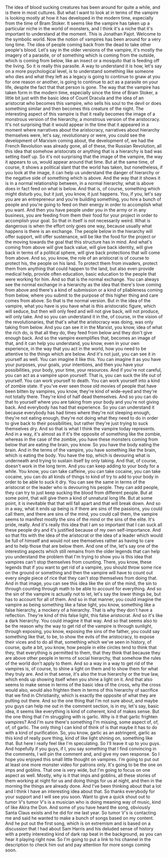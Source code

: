  The idea of blood sucking creatures has been around for quite a while, and is there in most cultures. But what I want to look at in terms of the vampire is looking mostly at how it has developed in the modern time, especially from the time of Bram Stoker. It seems like the vampire has taken up a particular niche in the world of monsters, and I think it's a niche that it's important to understand at the moment. This is Jonathan Pajot. Welcome to the symbolic world. Now the notion of vampires has been around for a very long time. The idea of people coming back from the dead to take other people's blood. Let's say in the older versions of the vampire, it's mostly the imagery of a parasite, or of something which is coming from the outside, which is coming from below, like an insect or a mosquito that is feeding off the living. So it is really this parasite. A way to understand it is how, let's say on a more psychological level, is to understand something like someone who dies and what they left as a legacy is going to continue to gnaw at you for one reason or another, is going to continue to act as a parasite on your life, despite the fact that that person is gone. The way that the vampire has taken form in the modern time, especially since the time of Bram Stoker, a little bit just with the basic idea of Count Dracula and the idea of an aristocrat who becomes this vampire, who sells his soul to the devil or does something similar and then becomes this creature of the night. The interesting aspect of this vampire is that it really becomes the image of a monstrous version of the hierarchy, a monstrous version of the aristocracy. It's not surprising that it would appear in the time that it appeared in a moment where narratives about the aristocracy, narratives about hierarchy themselves were, let's say, revolutionary or were, you could see the development of Marxism coming about, the development of, we had the French Revolution was already gone, all of these, the Russian Revolution, all this idea that somehow aristocrats or anything that is a hierarchy is bad was setting itself up. So it's not surprising that the image of the vampire, the way it appears to us, would appear around that time. But at the same time, of course, it shows a political slant that the world has taken, but nonetheless, if you look at the image, it can help us understand the danger of hierarchy or the negative side of something which is above. And the way that it shows it is in a normal relationship between, in a normal hierarchy, what is above does in fact feed on what is below. And that is, of course, something which might disturb you, but it just, you know, it just happens. You, if you, let's say you are an entrepreneur and you're building something, you hire a bunch of people and you're going to feed on their energy in order to accomplish what you want. And then you have people under you in the army or in any business, you are feeding from them their food for your project in order to accomplish your goal. So that in itself is not necessarily weird. What is dangerous is when the effort only goes one way, because usually what happens is there is an exchange. The people below in the hierarchy will offer support, will offer sustenance, will be like the food for the project or the moving towards the goal that this structure has in mind. And what's coming from above will give back value, will give back identity, will give back in terms of a political sphere, will give back protections that will come from above. And so, you know, the role of an aristocrat is of course to protect his, the people on his land. To protect them from invaders, protect them from anything that could happen to the land, but also even provide medical help, provide often education, basic education to the people that were working for him. And so that is the normal exchange. You can always see the normal exchange in a hierarchy as the idea that there's love coming from above and there's a kind of submission or a kind of pliableness coming from below, where you submit to the purpose of this higher thing and care comes from above. So that is the normal version. But in the idea of the vampire, what you have is you have what is this aristocratic figure, which will seduce, but then will only feed and will not give back, will not produce, will only take. And so you can understand it in the, of course, in the vision of the revolutionaries, that that's what the aristocracy was doing, was only taking from below. And you can see it in the Marxist, you know, idea of what the rich do, is that all they do, they feed from below and they don't give enough back. And so the vampire exemplifies that, becomes an image of that, and it can help you understand, you know, even in your own experience, in the way that you act in the world, how you need to be attentive to the things which are below. And it's not just, you can see it in yourself as well. You can imagine it like this. You can imagine it as you have your purposes, your goals, your intentions, and then you have your possibilities, your body, your time, your resources. And if you're not careful, you can act as a vampire upon yourself. That is, you can suck the life out of yourself. You can work yourself to death. You can work yourself into a kind of zombie state. If you've ever seen those old movies of people that have been bitten by vampires, you know, they're kind of wide-eyed and they're not totally there. They're kind of half dead themselves. And so you can do that to yourself where you are taking from your body and you're not giving back. And everybody has had that experience. So you can understand it because everybody has had times where they're not sleeping enough, they're not eating enough, they're not doing what they need to do in order to give back to their possibilities, but rather they're just trying to suck themselves dry. And so that is what I think the vampire today represents. And in a way, it's almost as if it's the opposite of something like the zombie, whereas in the case of the zombie, you have these monsters coming from below that are eating the brain, you know. So you have the body eating the brain. And in the terms of the vampire, you have something like the brain, which is eating the body. You have the top, which is devouring what is underneath and trying to sustain itself by only taking. And that, of course, doesn't work in the long term. And you can keep adding to your body for a while. You know, you can take caffeine, you can take cocaine, you can take cocaine, you can do all kinds of things to kind of try to add to your body in order to be able to suck it dry. You can see the same in terms of the aristocrat or the leader who is devouring his people. They can add people, they can try to just keep sucking the blood from different people. But at some point, that will give them a kind of unnatural long life. But at some point, it is inevitable that that will fall apart and that will break down. And so in a way, what it ends up being is if there are sins of the passions, you could call them, and there are sins of the mind, you could call them, the vampire seems to manifest mostly the sins of the mind or the sins of the elite. It's pride, really. And it's really this idea that I am so important that I can suck all these people dry and it's justified because of my own self-importance. And so that fits with the idea of the aristocrat or the idea of a leader which would be full of himself and would not see themselves rather as having to care and to help those that are below them. And one of the, let's say one of the interesting aspects which still remains from the older legends that can help you understand the problem that I'm trying to show you is this idea that vampires can't stop themselves from counting. There, you know, these legends that if you want to get rid of a vampire, you should throw some rice on the ground or something and then the vampire will have to count out every single piece of rice that they can't stop themselves from doing that. And in that image, you can see this idea like the sin of the mind, the sin to through counting through math to be able to account for everything. And so the sin of the vampire is actually not to let, let's say the lower things be, but has to account for all of them. And so in that manner, you could imagine the vampire as being something like a false light, you know, something like a false hierarchy, a mockery of a hierarchy. That is why they don't have a reflection. They're kind of this false light, this false aristocrat. And so it's like a dark hierarchy. You could imagine it that way. And so that seems also to be the reason why the way to get rid of the vampire is through sunlight, through exposing, you know, exposing the sins of the father, you could say something like that, to be, to show the evils of the aristocracy, to expose their vices and to do all that, something which we've seen in history, of course, quite a bit, you know, how people in elite circles tend to think that they, that everything is permitted to them, that they think that because they are above other people in terms of social hierarchy, that somehow the rules of the world don't apply to them. And so a way in a way to get rid of the vampires is, of course, to shine a light on them and to show them for what they truly are. And in that sense, it's also the true hierarchy or the true law, which ends up showing itself when you shine a light on it. And that also seems to make sense in terms of the basic idea of the cross, why the cross would also, would also frighten them in terms of this hierarchy of sacrifice that we find in Christianity, which is exactly the opposite of what they are putting out there. And so the one thing that I'm not sure about, and maybe you guys can help me out in the comment section, is in my, let's say, basic idea, it seems like everything is kind of coherent, kind of makes sense. But the one thing that I'm struggling with is garlic. Why is it that garlic frighten vampires? And I'm sure there's something I'm missing, some aspect of, of, of, of garlic. The only thing I can kind of think of is that maybe it has to do with a kind of purification. So, you know, garlic as an astringent, garlic as this kind of really pure thing, kind of like light shining on, something like that. But here I really feel like I'm speculating. So I'll leave it up to you guys. And hopefully if you guys, if I, you say something that I find convincing in the comments, I will pin the comment and, and give my own response. So I hope you enjoyed this small little thought on vampires. I'm going to put out at least one more monster video for patrons only. It's going to be the one on imps and goblins. That one is very wide, but I'm going to focus on one aspect as well. Mostly, why is it that imps and goblins, all these stories of them working at night for us and doing things for us at night, and then in the morning the things are already done. And I've been thinking about that a lot and I think I have an interesting idea about that. So thanks everybody for your support and I will see you soon. Want to give a quick shout out to tumor V's tumor V's is a musician who is doing meaning way of music, kind of like Akira the Don. And some of you have heard the song, obviously Santa Claus exists and he did for me last year. So tumor V's is contacting me and said he wanted to make a bunch of songs based on my content. And he put out the first song, which is on extremism and is based on a discussion that I had about Sam Harris and his deluded sense of history with a pretty interesting kind of dark rap beat in the background, as you can hear it playing right now. So I'm going to put a link to his channel in the description to check him out and pay attention for more songs coming soon.